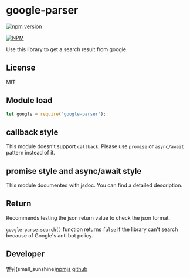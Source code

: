 # google-parser
 
[![npm version](https://badge.fury.io/js/google-parser.svg)](https://badge.fury.io/js/google-parser)
 
[![NPM](https://nodei.co/npm/google-parser.png?downloads=true&downloadRank=true&stars=true)](https://nodei.co/npm/google-parser/)
 
Use this library to get a search result from google.
 
## License
MIT
 
## Module load
 
```javascript
let google = require('google-parser');
```
 
## callback style
 
This module doesn't support `callback`. Please use `promise` or `async/await` pattern instead of it.
 
## promise style and async/await style
 
This module documented with jsdoc. You can find a detailed description.
 
## Return
 
Recommends testing the json return value to check the json format.
 
`google-parse.search()` function returns `false` if the library can't search because of Google's anti bot policy.
 
## Developer
볕뉘(small_sunshine)[npmjs](https://www.npmjs.com/~trusty_people) [github](https://github.com/small_sunshines)
